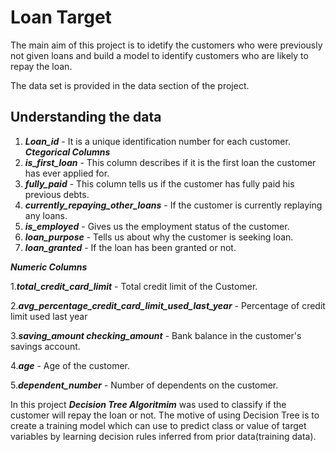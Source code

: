 # Loan Target
The main aim of this project is to idetify the customers who were previously not given loans and build a model to identify customers who are likely to repay the loan.

The data set is provided in the data section of the project.

## Understanding the data
1. ***Loan_id*** - It is a unique identification number for each customer.
***Ctegorical Columns***
1. ***is_first_loan*** - This column describes if it is the first loan the customer has ever applied for.
2. ***fully_paid*** - This column tells us if the customer has fully paid his previous debts.
3. ***currently_repaying_other_loans*** - If the customer is currently replaying any loans.
4. ***is_employed*** - Gives us the employment status of the customer.
5. ***loan_purpose*** - Tells us about why the customer is seeking loan.
6. ***loan_granted*** - If the loan has been granted or not.

***Numeric Columns***

1.***total_credit_card_limit*** - Total credit limit of the Customer.

2.***avg_percentage_credit_card_limit_used_last_year*** - Percentage of credit limit used last year

3.***saving_amount	checking_amount*** - Bank balance in the customer's savings account.

4.***age*** - Age of the customer.

5.***dependent_number*** - Number of dependents on the customer.


In this project ***Decision Tree Algoritmim*** was used to classify if the customer will repay the loan or not.
The motive of using Decision Tree is to create a training model which can use to predict class or value of target variables by learning decision rules inferred from prior data(training data).

